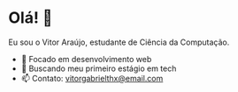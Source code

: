 # Olá! 👋

Eu sou o Vitor Araújo, estudante de Ciência da Computação.

- 🌱 Focado em desenvolvimento web
- 💼 Buscando meu primeiro estágio em tech
- 📫 Contato: vitorgabrielthx@email.com 

<!--
**vitor0dev/vitor0dev** is a ✨ _special_ ✨ repository because its `README.md` (this file) appears on your GitHub profile.

Here are some ideas to get you started:

- 🔭 I’m currently working on ...
- 🌱 I’m currently learning ...
- 👯 I’m looking to collaborate on ...
- 🤔 I’m looking for help with ...
- 💬 Ask me about ...
- 📫 How to reach me: ...
- 😄 Pronouns: ...
- ⚡ Fun fact: ...
-->
